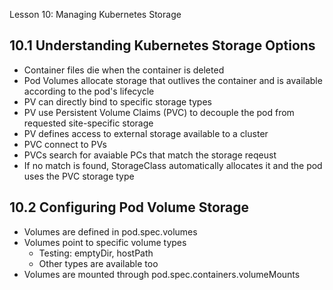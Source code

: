 Lesson 10: Managing Kubernetes Storage

## 10.1 Understanding Kubernetes Storage Options

- Container files die when the container is deleted
- Pod Volumes allocate storage that outlives the container and is available according to the pod's lifecycle
- PV can directly bind to specific storage types
- PV use Persistent Volume Claims (PVC) to decouple the pod from requested site-specific storage
- PV defines access to external storage available to a cluster
- PVC connect to PVs
- PVCs search for avaiable PCs that match the storage reqeust
- If no match is found, StorageClass automatically allocates it and the pod uses the PVC storage type

## 10.2 Configuring Pod Volume Storage

- Volumes are defined in pod.spec.volumes
- Volumes point to specific volume types
  - Testing: emptyDir, hostPath
  - Other types are available too
- Volumes are mounted through pod.spec.containers.volumeMounts
